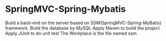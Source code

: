# SpringMVC-Spring-Mybatis
Build a back-end on the server based on SSM(SpringMVC-Spring-MyBatis) framework.
Build the database by MySQL
Apply Maven to build the project
Apply JUnit to do unit test
The Workplace is the file named ssm
